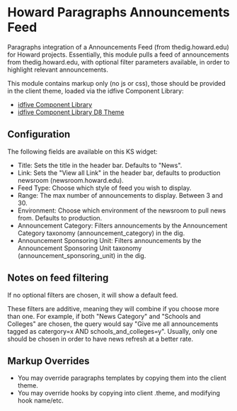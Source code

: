 # Howard Paragraphs Announcements Feed

Paragraphs integration of a Announcements Feed (from thedig.howard.edu) for Howard projects. Essentially, this module pulls a feed of announcements from thedig.howard.edu, with optional filter parameters available, in order to highlight relevant announcements.

This module contains markup only (no js or css), those should be provided in the client theme, loaded via the idfive Component Library:

- [idfive Component Library](https://bitbucket.org/idfivellc/idfive-component-library)
- [idfive Component Library D8 Theme](https://bitbucket.org/idfivellc/idfive-component-library-d8-theme)

## Configuration

The following fields are available on this KS widget:

- Title: Sets the title in the header bar. Defaults to "News".
- Link: Sets the "View all Link" in the header bar, defaults to production newsroom (newsroom.howard.edu).
- Feed Type: Choose which style of feed you wish to display.
- Range: The max number of announcements to display. Between 3 and 30.
- Environment: Choose which environment of the newsroom to pull news from. Defaults to production.
- Announcement Category: Filters announcements by the Announcement Category taxonomy (announcement_category) in the dig.
- Announcement Sponsoring Unit: Filters announcements by the Announcement Sponsoring Unit taxonomy (announcement_sponsoring_unit) in the dig.

## Notes on feed filtering

If no optional filters are chosen, it will show a default feed.

These filters are additive, meaning they will combine if you choose more than one. For example, if both "News Category" and "Schools and Colleges" are chosen, the query would say "Give me all announcements tagged as catergory=x AND schools_and_colleges=y". Usually, only one should be chosen in order to have news refresh at a better rate.

## Markup Overrides

- You may override paragraphs templates by copying them into the client theme.
- You may override hooks by copying into client .theme, and modifying hook name/etc.
